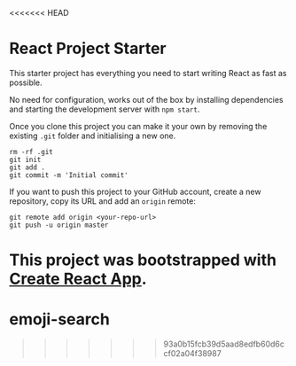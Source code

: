 <<<<<<< HEAD
# React Project Starter

This starter project has everything you need to start writing React as fast as possible. 

No need for configuration, works out of the box by installing dependencies and starting the development server with `npm start`.

Once you clone this project you can make it your own by removing the existing `.git` folder and initialising a new one.

```
rm -rf .git
git init
git add .
git commit -m 'Initial commit'
```

If you want to push this project to your GitHub account, create a new repository, copy its URL and add an `origin` remote:

```
git remote add origin <your-repo-url>
git push -u origin master
```

This project was bootstrapped with [Create React App](https://github.com/facebookincubator/create-react-app).
=======
# emoji-search
>>>>>>> 93a0b15fcb39d5aad8edfb60d6ccf02a04f38987
